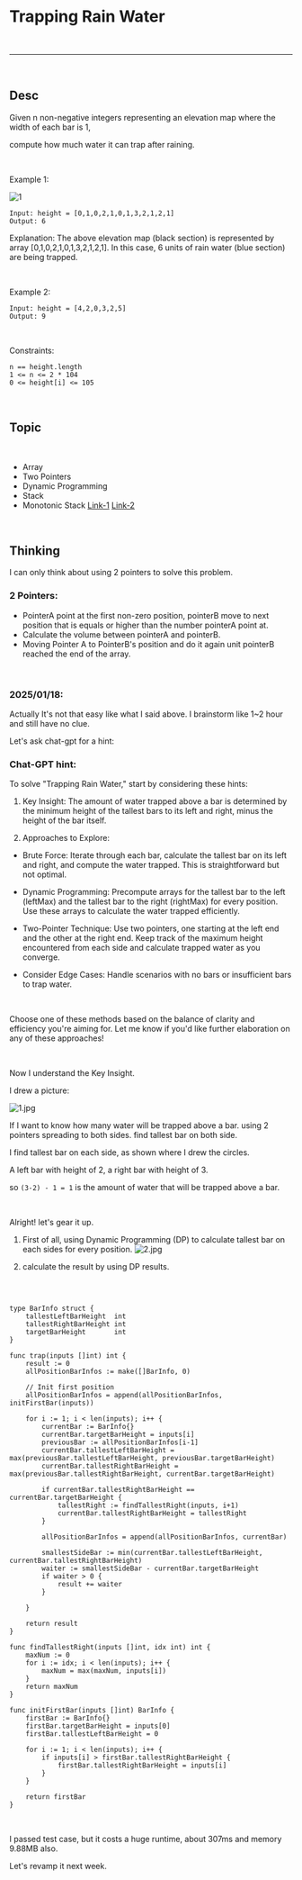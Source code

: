 # Trapping Rain Water

<br>

----

<br>

## Desc

Given n non-negative integers representing an elevation map where the width of each bar is 1, 

compute how much water it can trap after raining.

<br>

Example 1:

![1](https://assets.leetcode.com/uploads/2018/10/22/rainwatertrap.png)

```
Input: height = [0,1,0,2,1,0,1,3,2,1,2,1]
Output: 6
```

Explanation: The above elevation map (black section) is represented by array [0,1,0,2,1,0,1,3,2,1,2,1]. In this case, 6 units of rain water (blue section) are being trapped.

<br>

Example 2:

```
Input: height = [4,2,0,3,2,5]
Output: 9
```

<br>


Constraints:

```
n == height.length
1 <= n <= 2 * 104
0 <= height[i] <= 105
```

<br>

## Topic

<br>

* Array
* Two Pointers
* Dynamic Programming
* Stack
* Monotonic Stack [Link-1](https://www.bilibili.com/video/BV1eA411M7Xt/?spm_id_from=333.337.search-card.all.click)
    [Link-2](https://medium.com/%E6%8A%80%E8%A1%93%E7%AD%86%E8%A8%98/%E6%BC%94%E7%AE%97%E6%B3%95%E7%AD%86%E8%A8%98%E7%B3%BB%E5%88%97-monotonic-stack-queue-5ad1c35a3dfe)

<br>

## Thinking

I can only think about using 2 pointers to solve this problem.

### 2 Pointers:

* PointerA point at the first non-zero position, pointerB move to next position that is equals or higher than the number pointerA point at.
* Calculate the volume between pointerA and pointerB.
* Moving Pointer A to PointerB's position and do it again unit pointerB reached the end of the array.

<br>

### 2025/01/18: 

Actually It's not that easy like what I said above.
I brainstorm like 1~2 hour and still have no clue.

Let's ask chat-gpt for a hint:

### Chat-GPT hint:

To solve "Trapping Rain Water," start by considering these hints:

1. Key Insight: The amount of water trapped above a bar is determined by the minimum height of the tallest bars to its left and right, minus the height of the bar itself.

2. Approaches to Explore:

* Brute Force: Iterate through each bar, calculate the tallest bar on its left and right, and compute the water trapped. This is straightforward but not optimal.
 
* Dynamic Programming: Precompute arrays for the tallest bar to the left (leftMax) and the tallest bar to the right (rightMax) for every position. Use these arrays to calculate the water trapped efficiently.
 
* Two-Pointer Technique: Use two pointers, one starting at the left end and the other at the right end. Keep track of the maximum height encountered from each side and calculate trapped water as you converge.

* Consider Edge Cases: Handle scenarios with no bars or insufficient bars to trap water.

<br>

Choose one of these methods based on the balance of clarity and efficiency you're aiming for. Let me know if you'd like further elaboration on any of these approaches!

<br>

Now I understand the Key Insight. 

I drew a picture:

![1.jpg](imgs/1.jpg)

If I want to know how many water will be trapped above a bar. using 2 pointers spreading to both sides.
find tallest bar on both side. 

I find tallest bar on each side, as shown where I drew the circles.

A left bar with height of 2, a right bar with height of 3.

so  `(3-2) - 1 = 1` is the amount of water that will be trapped above a bar.

<br>

Alright! let's gear it up.

1. First of all, using Dynamic Programming (DP) to calculate tallest bar on each sides for every position.
   ![2.jpg](imgs/2.jpg)

2. calculate the result by using DP results.

<br>

```golang

type BarInfo struct {
	tallestLeftBarHeight  int
	tallestRightBarHeight int
	targetBarHeight       int
}

func trap(inputs []int) int {
	result := 0
	allPositionBarInfos := make([]BarInfo, 0)

	// Init first position
	allPositionBarInfos = append(allPositionBarInfos, initFirstBar(inputs))

	for i := 1; i < len(inputs); i++ {
		currentBar := BarInfo{}
		currentBar.targetBarHeight = inputs[i]
		previousBar := allPositionBarInfos[i-1]
		currentBar.tallestLeftBarHeight = max(previousBar.tallestLeftBarHeight, previousBar.targetBarHeight)
		currentBar.tallestRightBarHeight = max(previousBar.tallestRightBarHeight, currentBar.targetBarHeight)

		if currentBar.tallestRightBarHeight == currentBar.targetBarHeight {
			tallestRight := findTallestRight(inputs, i+1)
			currentBar.tallestRightBarHeight = tallestRight
		}

		allPositionBarInfos = append(allPositionBarInfos, currentBar)

		smallestSideBar := min(currentBar.tallestLeftBarHeight, currentBar.tallestRightBarHeight)
		waiter := smallestSideBar - currentBar.targetBarHeight
		if waiter > 0 {
			result += waiter
		}

	}

	return result
}

func findTallestRight(inputs []int, idx int) int {
	maxNum := 0
	for i := idx; i < len(inputs); i++ {
		maxNum = max(maxNum, inputs[i])
	}
	return maxNum
}

func initFirstBar(inputs []int) BarInfo {
	firstBar := BarInfo{}
	firstBar.targetBarHeight = inputs[0]
	firstBar.tallestLeftBarHeight = 0

	for i := 1; i < len(inputs); i++ {
		if inputs[i] > firstBar.tallestRightBarHeight {
			firstBar.tallestRightBarHeight = inputs[i]
		}
	}

	return firstBar
}
```


<br>

I passed test case, but it costs a huge runtime, about 307ms and memory 9.88MB also.

Let's revamp it next week.
